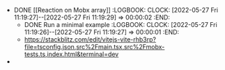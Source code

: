 - DONE [[Reaction on Mobx array]]
  :LOGBOOK:
  CLOCK: [2022-05-27 Fri 11:19:27]--[2022-05-27 Fri 11:19:29] =>  00:00:02
  :END:
	- DONE Run a minimal example
	  :LOGBOOK:
	  CLOCK: [2022-05-27 Fri 11:19:26]--[2022-05-27 Fri 11:19:27] =>  00:00:01
	  :END:
	- https://stackblitz.com/edit/vitejs-vite-rhb3rp?file=tsconfig.json,src%2Fmain.tsx,src%2Fmobx-tests.ts,index.html&terminal=dev
-